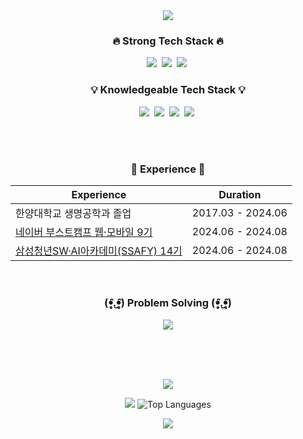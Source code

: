 <div align="center">
  <img src="https://capsule-render.vercel.app/api?type=waving&color=BDBDC8&height=150&section=header" />

  <h3>🔥 Strong Tech Stack 🔥</h3>
<p>
  <img src="https://img.shields.io/badge/Python-3776AB?style=flat-square&logo=Python&logoColor=white"/></a>&nbsp; 
  <img src="https://img.shields.io/badge/Java-007396?style=flat-square&logo=Java&logoColor=white"/></a>&nbsp;
  <img src="https://img.shields.io/badge/JavaScript-F7DF1E?style=flat-square&logo=JavaScript&logoColor=black"/></a>&nbsp; 
</p>

<h3>💡 Knowledgeable Tech Stack 💡</h3>
<p>
  <img src="https://img.shields.io/badge/C++-00599C?style=flat-square&logo=c%2B%2B&logoColor=white"/></a>&nbsp; 
  <img src="https://img.shields.io/badge/C-A8B9CC?style=flat-square&logo=c&logoColor=white"/></a>&nbsp; 
  <img src="https://img.shields.io/badge/Spring-6DB33F?style=flat-square&logo=Spring&logoColor=white"/></a>&nbsp;
  <img src="https://img.shields.io/badge/MySQL-E6B91E?style=flat-square&logo=MySql&logoColor=white"/></a>&nbsp;
</p>

  
  <br><br>

  <h3>📝 Experience 📝</h3>
  <table>
    <thead>
      <tr>
        <th>Experience</th>
        <th>Duration</th>
      </tr>
    </thead>
    <tbody>
      <tr>
        <td>한양대학교 생명공학과 졸업</td>
        <td>2017.03 - 2024.06</td>
      </tr>
       <tr>
        <td><a href="https://boostcamp.connect.or.kr/program_wm.html" target="_blank">네이버 부스트캠프 웹·모바일 9기</td>
        <td>2024.06 - 2024.08</td>
      </tr>
      <tr>
        <td><a href="https://boostcamp.connect.or.kr" target="_blank">삼성청년SW·AI아카데미(SSAFY) 14기</td>
        <td>2024.06 - 2024.08</td>
      </tr>
    </tbody>
  </table>

<br>

<h3>(ꔷ̥̑.̮ꔷ̥̑) Problem Solving (ꔷ̥̑.̮ꔷ̥̑)</h3>
  <a href="https://solved.ac/acapz">
    <img src="http://mazassumnida.wtf/api/v2/generate_badge?boj=acapz" />
  </a>
  
<br><br><br>

<img src="https://ghchart.rshah.org/33333/acapzUI" />

<img src="https://github-readme-stats.vercel.app/api?username=acapzUI&show_icons=true" /> ![Top Languages](https://github-readme-stats.vercel.app/api/top-langs/?username=acapzUI&layout=compact)

  
<img src="https://capsule-render.vercel.app/api?type=waving&color=auto&height=200&section=footer" />

</div>
